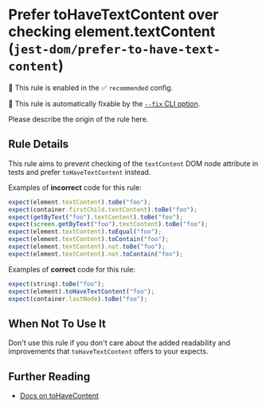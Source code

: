 # Prefer toHaveTextContent over checking element.textContent (`jest-dom/prefer-to-have-text-content`)

💼 This rule is enabled in the ✅ `recommended` config.

🔧 This rule is automatically fixable by the [`--fix` CLI option](https://eslint.org/docs/latest/user-guide/command-line-interface#--fix).

<!-- end auto-generated rule header -->

Please describe the origin of the rule here.

## Rule Details

This rule aims to prevent checking of the `textContent` DOM node attribute in
tests and prefer `toHaveTextContent` instead.

Examples of **incorrect** code for this rule:

```js
expect(element.textContent).toBe("foo");
expect(container.firstChild.textContent).toBe("foo");
expect(getByText("foo").textContent).toBe("foo");
expect(screen.getByText("foo").textContent).toBe("foo");
expect(element.textContent).toEqual("foo");
expect(element.textContent).toContain("foo");
expect(element.textContent).not.toBe("foo");
expect(element.textContent).not.toContain("foo");
```

Examples of **correct** code for this rule:

```js
expect(string).toBe("foo");
expect(element).toHaveTextContent("foo");
expect(container.lastNode).toBe("foo");
```

## When Not To Use It

Don't use this rule if you don't care about the added readability and
improvements that `toHaveTextContent` offers to your expects.

## Further Reading

- [Docs on toHaveContent](https://github.com/testing-library/jest-dom#tohavetextcontent)

